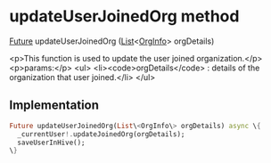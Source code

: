 


# updateUserJoinedOrg method








[Future](https:api.flutter.dev/flutter/dart-async/Future-class.html) updateUserJoinedOrg
([List](https:api.flutter.dev/flutter/dart-core/List-class.html)&lt;[OrgInfo](../../models_organization_org_info/OrgInfo-class.md)\> orgDetails)





\<p\>This function is used to update the user joined organization.\</p\>
\<p\>params:\</p\>
\<ul\>
\<li\>\<code\>orgDetails\</code\> : details of the organization that user joined.\</li\>
\</ul\>



## Implementation

```dart
Future updateUserJoinedOrg(List\<OrgInfo\> orgDetails) async \{
  _currentUser!.updateJoinedOrg(orgDetails);
  saveUserInHive();
\}
```







